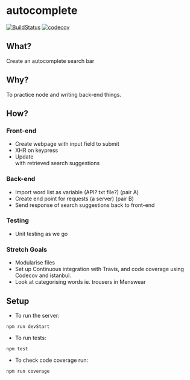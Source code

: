 # autocomplete

[![BuildStatus](https://travis-ci.org/a-la-node/autocomplete.svg?branch=master)](https://travis-ci.org/a-la-node/autocomplete)
[![codecov](https://codecov.io/gh/a-la-node/autocomplete/branch/master/graph/badge.svg)](https://codecov.io/gh/a-la-node/autocomplete)

## What?
Create an autocomplete search bar

## Why?
To practice node and writing back-end things.

## How?
### Front-end
- Create webpage with input field to submit
- XHR on keypress
- Update <div> with retrieved search suggestions

### Back-end
- Import word list as variable (API? txt file?) (pair A)
- Create end point for requests (a server)      (pair B)
- Send response of search suggestions back to front-end

### Testing
- Unit testing as we go

### Stretch Goals
- Modularise files
- Set up Continuous integration with Travis, and code coverage using Codecov and istanbul.
- Look at categorising words ie. trousers in Menswear

## Setup
- To run the server:
```
npm run devStart
```
- To run tests:
```
npm test
```
- To check code coverage run:
```
npm run coverage
```
